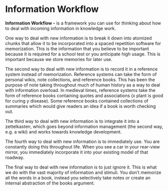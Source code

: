 # Information Workflow
**Information Workflow -** is a framework you can use for thinking about how to deal with incoming information in knowledge work.

One way to deal with new information is to break it down into atomized chunks that allow it to be incorporated into a spaced repetition software for memorization. This is the information that you believe to be important because it is required for a school test or you anticipate high usage. This is important because we store memories for later use.

The second way to deal with new information is to record it in a reference system instead of memorization. Reference systems can take the form of personal wikis, note collections, and reference books. This has been the purpose of note taking throughout much of human history as a way to deal with information overload. In medieval times, reference systems take the form of reference books containing quotes and associations (x plant is good for curing y disease). Some reference books contained collections of summaries which would give readers an idea if a book is worth checking out.

The third way to deal with new information is to integrate it into a zettelkasten, which goes beyond information management (the second way, e.g. a wiki) and works towards knowledge development.

The fourth way to deal with new information is to immediately use. You are constantly doing this throughout life. When you see a car in your rear-view mirror, you immediately incorporate it into your existing model of that roadway.

The final way to deal with new information is to just ignore it. This is what we do with the vast majority of information and stimuli. You don’t memorize all the words in a book, instead you selectively take notes or create an internal abstraction of the books argument.